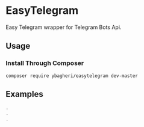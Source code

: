 # EasyTelegram
Easy Telegram wrapper for Telegram Bots Api.
## Usage

### Install Through Composer
```
composer require ybagheri/easytelegram dev-master
```

## Examples
```php
.
.
.
```
